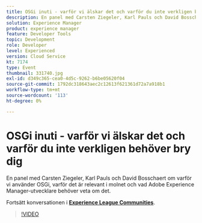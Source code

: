 ```yaml
---
title: OSGi inuti - varför vi älskar det och varför du inte verkligen behöver bry dig
description: En panel med Carsten Ziegeler, Karl Pauls och David Bosschaert om varför vi använder OSGi, varför det är relevant i molnet och vad Adobe Experience Manager-utvecklare behöver veta om det. Den här sessionen skapades som en del av Adobe Developers Live Content Event.
solution: Experience Manager
product: experience manager
feature: Developer Tools
topic: Development
role: Developer
level: Experienced
version: Cloud Service
kt: 7174
type: Event
thumbnail: 331740.jpg
exl-id: d349c365-cea0-4d5c-9262-b6be05620f04
source-git-commit: 1792dc318643aec2c12613f621361d72a7a918b1
workflow-type: tm+mt
source-wordcount: '113'
ht-degree: 0%

---
```


# OSGi inuti - varför vi älskar det och varför du inte verkligen behöver bry dig

En panel med Carsten Ziegeler, Karl Pauls och David Bosschaert om varför vi använder OSGi, varför det är relevant i molnet och vad Adobe Experience Manager-utvecklare behöver veta om det.

Fortsätt konversationen i **[Experience League Communities](https://adobe.ly/36Yd3v6)**.

>[!VIDEO](https://video.tv.adobe.com/v/331740/?quality=12&learn=on&hidetitle=true)
